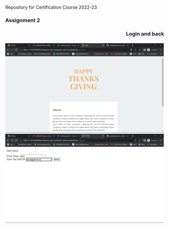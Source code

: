 Repository for Certification Course 2022-23
<h3>Assignment 2<h3>
<marquee> Login and back-end process using Flask [python] with screenshots</marquee>

![](https://github.com/JaniZone/JaniZone-2/blob/main/ss-1.png)
![](https://github.com/JaniZone/JaniZone-2/blob/main/ss-2.png)
